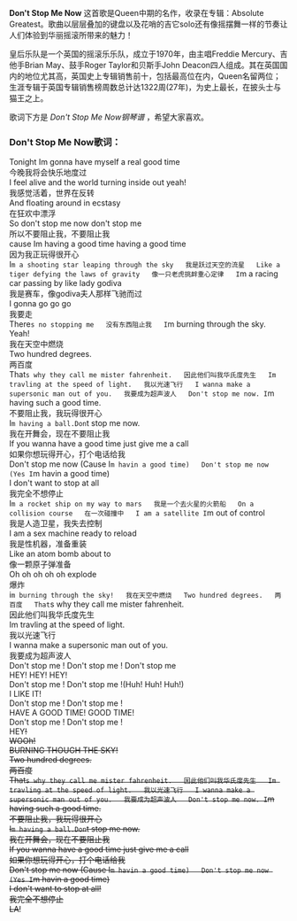 

**Don't Stop Me Now** 这首歌是Queen中期的名作，收录在专辑：Absolute
Greatest。歌曲以层层叠加的键盘以及花哨的吉它solo还有像摇摆舞一样的节奏让人们体验到华丽摇滚所带来的魅力！

  
皇后乐队是一个英国的摇滚乐乐队，成立于1970年，由主唱Freddie Mercury、吉他手Brian May、鼓手Roger
Taylor和贝斯手John
Deacon四人组成。其在英国国内的地位尤其高，英国史上专辑销售前十，包括最高位在内，Queen名留两位；生涯专辑于英国专辑销售榜周数总计达1322周(27年)，为史上最长，在披头士与猫王之上。

  
歌词下方是 _Don't Stop Me Now钢琴谱_ ，希望大家喜欢。

### Don't Stop Me Now歌词：

Tonight Im gonna have myself a real good time  
今晚我将会快乐地度过  
I feel alive and the world turning inside out yeah!  
我感觉活着，世界在反转  
And floating around in ecstasy  
在狂欢中漂浮  
So don't stop me now don't stop me  
所以不要阻止我，不要阻止我  
cause Im having a good time having a good time  
因为我正玩得很开心  
I`m a shooting star leaping through the sky  
我是跃过天空的流星  
Like a tiger defying the laws of gravity  
像一只老虎挑衅重心定律  
I`m a racing car passing by like lady godiva  
我是赛车，像godiva夫人那样飞驰而过  
I gonna go go go  
我要走  
There`s no stopping me  
没有东西阻止我  
I`m burning through the sky. Yeah!  
我在天空中燃烧  
Two hundred degrees.  
两百度  
That`s why they call me mister fahrenheit.  
因此他们叫我华氏度先生  
Im travling at the speed of light.  
我以光速飞行  
I wanna make a supersonic man out of you.  
我要成为超声波人  
Don't stop me now. I`m having such a good time.  
不要阻止我，我玩得很开心  
I`m having a ball.Don`t stop me now.  
我在开舞会，现在不要阻止我  
If you wanna have a good time just give me a call  
如果你想玩得开心，打个电话给我  
Don't stop me now (Cause I`m havin a good time)  
Don't stop me now (Yes I`m havin a good time)  
I don't want to stop at all  
我完全不想停止  
I`m a rocket ship on my way to mars  
我是一个去火星的火箭船  
On a collision course  
在一次碰撞中  
I am a satellite I`m out of control  
我是人造卫星，我失去控制  
I am a sex machine ready to reload  
我是性机器，准备重装  
Like an atom bomb about to  
像一颗原子弹准备  
Oh oh oh oh oh explode  
爆炸  
i`m burning through the sky!  
我在天空中燃烧  
Two hundred degrees.  
两百度  
That`s why they call me mister fahrenheit.  
因此他们叫我华氏度先生  
Im travling at the speed of light.  
我以光速飞行  
I wanna make a supersonic man out of you.  
我要成为超声波人  
Don't stop me ! Don't stop me ! Don't stop me  
HEY! HEY! HEY!  
Don't stop me ! Don't stop me !(Huh! Huh! Huh!)  
I LIKE IT!  
Don't stop me ! Don't stop me !  
HAVE A GOOD TIME! GOOD TIME!  
Don't stop me ! Don't stop me !  
HEY~~~~~~!  
WOOh!  
BURNING THOUGH THE SKY!  
Two hundred degrees.  
两百度  
That`s why they call me mister fahrenheit.  
因此他们叫我华氏度先生  
Im travling at the speed of light.  
我以光速飞行  
I wanna make a supersonic man out of you.  
我要成为超声波人  
Don't stop me now. I`m having such a good time.  
不要阻止我，我玩得很开心  
I`m having a ball.Don`t stop me now.  
我在开舞会，现在不要阻止我  
If you wanna have a good time just give me a call  
如果你想玩得开心，打个电话给我  
Don't stop me now (Cause I`m havin a good time)  
Don't stop me now (Yes I`m havin a good time)  
I don't want to stop at all~~!  
我完全不想停止  
LA~~~~!

